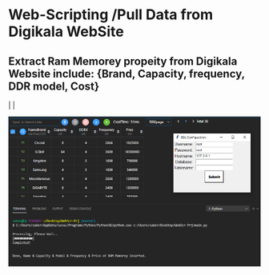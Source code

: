 # Web-Scripting /Pull Data from Digikala WebSite 

## Extract Ram Memorey propeity from Digikala Website include: {Brand, Capacity, frequency, DDR model, Cost}

|
|


![imag-env](https://github.com/saber-khakbiz/WebScripting-Digikala/blob/master/ImgOfEnv.png)

